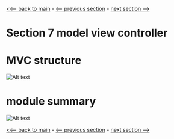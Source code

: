 [<<-- back to main](../../README.md) - [<-- previous section](../section%206%20dynamic%20content%20and%20templating%20engines/section6-notes.md) - [next section -->](../section%208%20enhancing%20the%20app/section8-notes.md)

# Section 7 model view controller

# MVC structure
![Alt text](mvc.png)

# module summary
![Alt text](module-summary.png)

[<<-- back to main](../../README.md) - [<-- previous section](../section%206%20dynamic%20content%20and%20templating%20engines/section6-notes.md) - [next section -->](../section%208%20enhancing%20the%20app/section8-notes.md)
